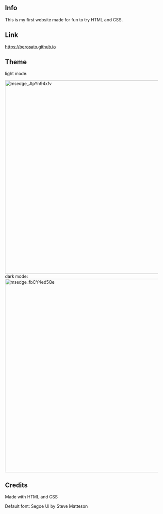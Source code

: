 ## Info
This is my first website made for fun to try HTML and CSS.

## Link
https://berosato.github.io

## Theme
light mode:

<img width="637" alt="msedge_JtpYn94xfv" src="https://user-images.githubusercontent.com/75726739/151688469-2debf088-00f3-4350-a4c4-2f881c6693aa.png">
dark mode:

<img width="637" alt="msedge_fbCY4ed5Qe" src="https://user-images.githubusercontent.com/75726739/151688487-acb11f07-dd5a-4c2d-b823-e0a3c2994af2.png">

## Credits 
Made with HTML and CSS

Default font: Segoe UI by Steve Matteson
